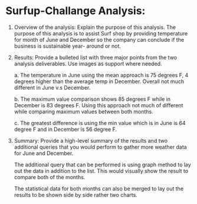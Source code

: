 # Surfup-Challange Analysis:

1.	Overview of the analysis: Explain the purpose of this analysis.
    The purpose of this analysis is to assist Surf shop by providing temperature for month of June and December so the company can conclude if the business is sustainable year-      around or not.
    
2.	Results: Provide a bulleted list with three major points from the two analysis deliverables. Use images as support where needed.

    a.	The temperature in June using the mean approach is 75 degrees F, 4 degrees higher than the average temp in December. Overall not much different in June v.s December.
  
    b.	The maximum value comparison shows 85 degrees F while in December is 83 degrees F. Using this approach not much of different while comparing maximum values between both         months. 
  
    c.	The greatest difference is using the min value which is in June is 64 degree F and in December is 56 degree F.
  
3.	Summary: Provide a high-level summary of the results and two additional queries that you would perform to gather more weather data for June and December.

      The additional query that can be performed is using graph method to lay out the data in addition to the list. This would visually show the result to compare both of the          months. 
      
      The statistical data for both months can also be merged to lay out the results to be shown side by side rather two charts. 
